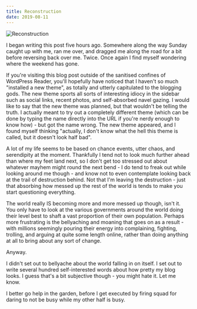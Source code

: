 ```yaml
---
title: Reconstruction
date: 2019-08-11
---
```


![Reconstruction](https://source.unsplash.com/y7GlIdTUOvo/1600x900)

I began writing this post five hours ago. Somewhere along the way Sunday caught up with me, ran me over, and dragged me along the road for a bit before reversing back over me. Twice. Once again I find myself wondering where the weekend has gone.

If you're visiting this blog post outside of the sanitised confines of WordPress Reader, you'll hopefully have noticed that I haven't so much "installed a new theme", as totally and utterly capitulated to the blogging gods. The new theme sports all sorts of interesting idiocy in the sidebar such as social links, recent photos, and self-absorbed navel gazing. I would like to say that the new theme was planned, but that wouldn't be telling the truth. I actually meant to try out a completely different theme (which can be done by typing the name directly into the URL if you're nerdy enough to know how) - but got the name wrong. The new theme appeared, and I found myself thinking "actually, I don't know what the hell this theme is called, but it doesn't look half bad".

A lot of my life seems to be based on chance events, utter chaos, and serendipity at the moment. Thankfully I tend not to look much further ahead than where my feet land next, so I don't get too stressed out about whatever mayhem might round the next bend - I do tend to freak out while looking around me though - and know not to even contemplate looking back at the trail of destruction behind. Not that I'm leaving the destruction - just that absorbing how messed up the rest of the world is tends to make you start questioning everything.

The world really IS becoming more and more messed up though, isn't it. You only have to look at the various governments around the world doing their level best to shaft a vast proportion of their own population. Perhaps more frustrating is the bellyaching and moaning that goes on as a result - with millions seemingly pouring their energy into complaining, fighting, trolling, and arguing at quite some length online, rather than doing anything at all to bring about any sort of change.

Anyway.

I didn't set out to bellyache about the world falling in on itself. I set out to write several hundred self-interested words about how pretty my blog looks. I guess that's a bit subjective though - you might hate it. Let me know.

I better go help in the garden, before I get executed by firing squad for daring to not be busy while my other half is busy.